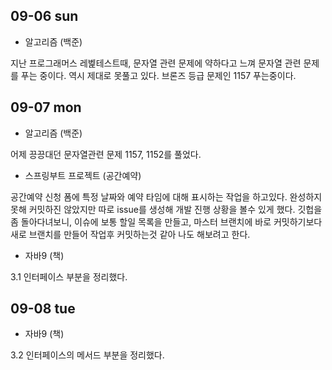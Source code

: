 ## 09-06 sun

- 알고리즘 (백준)

지난 프로그래머스 레벭테스트때, 문자열 관련 문제에 약하다고 느껴 문자열 관련 문제를 푸는 중이다. 역시 제대로 못풀고 있다. 브론즈 등급 문제인 1157 푸는중이다.


## 09-07 mon

- 알고리즘 (백준)

어제 끙끙대던 문자열관련 문제 1157, 1152를 풀었다.

- 스프링부트 프로젝트 (공간예약)

공간예약 신청 폼에 특정 날짜와 예약 타임에 대해 표시하는 작업을 하고있다. 완성하지 못해 커밋하진 않았지만 따로 issue를 생성해 개발 진행 상황을 볼수 있게 했다. 깃헙을 좀 돌아다녀보니, 이슈에 보통 할일 목록을 만들고, 마스터 브랜치에 바로 커밋하기보다 새로 브랜치를 만들어 작업후 커밋하는것 같아 나도 해보려고 한다.

- 자바9 (책)

3.1 인터페이스 부분을 정리했다.

## 09-08 tue

- 자바9 (책)

3.2 인터페이스의 메서드 부분을 정리했다.


